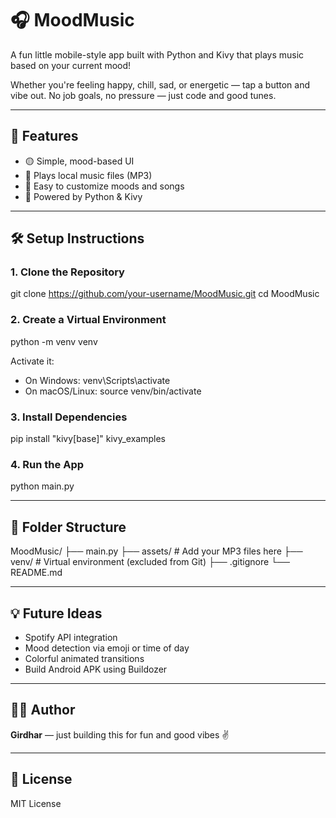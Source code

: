 # 🎧 MoodMusic

A fun little mobile-style app built with Python and Kivy that plays music based on your current mood!

Whether you're feeling happy, chill, sad, or energetic — tap a button and vibe out. No job goals, no pressure — just code and good tunes.

---

## 🚀 Features

- 🟡 Simple, mood-based UI
- 🎵 Plays local music files (MP3)
- 🎨 Easy to customize moods and songs
- 🐍 Powered by Python & Kivy

---

## 🛠️ Setup Instructions

### 1. Clone the Repository

git clone https://github.com/your-username/MoodMusic.git
cd MoodMusic

### 2. Create a Virtual Environment

python -m venv venv

Activate it:

- On Windows:
  venv\Scripts\activate
- On macOS/Linux:
  source venv/bin/activate

### 3. Install Dependencies

pip install "kivy[base]" kivy_examples

### 4. Run the App

python main.py

---

## 📂 Folder Structure

MoodMusic/
├── main.py
├── assets/ # Add your MP3 files here
├── venv/ # Virtual environment (excluded from Git)
├── .gitignore
└── README.md

---

## 💡 Future Ideas

- Spotify API integration
- Mood detection via emoji or time of day
- Colorful animated transitions
- Build Android APK using Buildozer

---

## 🧑‍💻 Author

**Girdhar** — just building this for fun and good vibes ✌️

---

## 📝 License

MIT License
